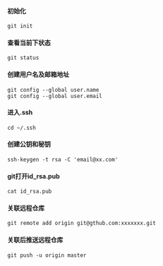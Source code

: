 #### 初始化
    git init

#### 查看当前下状态
    git status

#### 创建用户名及邮箱地址
    git config --global user.name
    git config --global user.email

#### 进入.ssh
    cd ~/.ssh

#### 创建公钥和秘钥
    ssh-keygen -t rsa -C 'email@xx.com'

#### git打开id_rsa.pub
    cat id_rsa.pub

#### 关联远程仓库
    git remote add origin git@gthub.com:xxxxxxx.git

#### 关联后推送远程仓库
    git push -u origin master
